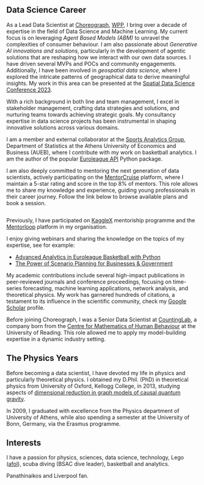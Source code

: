   <!--  -->

## Data Science Career

As a Lead Data Scientist at [Choreograph](https://www.choreograph.com/), [WPP](https://www.wpp.com/), I bring over a decade of expertise in the field of Data Science and Machine Learning.
My current focus is on leveraging *Agent Based Models (ABM)* to unravel the complexities of consumer behaviour.
I am also passionate about *Generative AI innovations and solutions*, particularly in the development of agentic solutions that are reshaping how we interact with our own data sources. I have driven several MVPs and POCs and community engagements.
Additionally, I have been involved in *geospatial data science*, where I explored the intricate patterns of geographical data to derive meaningful insights. My work in this area can be presented at the [Spatial Data Science Conference 2023](https://youtu.be/zKL6cuiOtcY?si=D-MClSFb4x4LEhqE).

With a rich background in both line and team management, I excel in stakeholder management, crafting data strategies and solutions, and nurturing teams towards achieving strategic goals. My consultancy expertise in data science projects has been instrumental in shaping innovative solutions across various domains.

I am a member and external collaborator at the [Sports Analytics Group]((https://aueb-analytics.wixsite.com/sports)), Department of Statistics at the Athens University of Economics and Business (AUEB), where I contribute with my work on basketball analytics. I am the author of the popular [Euroleague API](https://pypi.org/project/euroleague-api/) Python package.

I am also deeply committed to mentoring the next generation of data scientists, actively participating on the [MentorCruise](https://mentorcruise.com/mentor/georgiosgiasemidis/) platform, where I maintain a 5-star rating and score in the top 8% of mentors. This role allows me to share my knowledge and experience, guiding young professionals in their career journey. Follow the link below to browse available plans and book a session.

<a href="https://mentorcruise.com/mentor/georgiosgiasemidis/">
<img src="https://mentorcruise.com/mentor/georgiosgiasemidis/widget/" loading="lazy" class="md:h-28" style="max-height: 140px" alt="">
</a>

Previously, I have participated on [KaggleX](https://www.kagglex.org/) mentoriship programme and the [Mentorloop](https://mentorloop.com/) platform in my organisation.

I enjoy giving webinars and sharing the knowledge on the topics of my expertise, see for example:

- [Advanced Analytics in Euroleague Basketball with Python]("https://www.youtube.com/live/_JLXAQMzA6s?si=ORM8jlZE6GcplYFk")
- [The Power of Scenario Planning for Businesses & Government]("https://www.linkedin.com/events/thepowerofscenarioplanningforbu7259181829709000705/comments/")

My academic contributions include several high-impact publications in peer-reviewed journals and conference proceedings, focusing on time-series forecasting, machine learning applications, network analysis, and theoretical physics. My work has garnered hundreds of citations, a testament to its influence in the scientific community, check my [Google Scholar](https://scholar.google.co.uk/citations?user=vVyWiE8AAAAJ&hl=en/) profile.

Before joining Choreograph, I was a Senior Data Scientist at [CountingLab](https://www.countinglabs.co.uk/), a company born from the [Centre for Mathematics of Human Behaviour](https://www.reading.ac.uk/cmohb/) at the University of Reading. This role allowed me to apply my model-building expertise in a dynamic industry setting.

## The Physics Years

Before becoming a data scientist, I have devoted my life in physics and particularly theoretical physics. I obtained my D.Phil. (PhD) in theoretical physics from University of Oxford, Kellogg College, in 2013, studying aspects of [dimensional reduction in graph models of causal quantum gravity](https://solo.bodleian.ox.ac.uk/permalink/44OXF_INST/ao2p7t/cdi_proquest_journals_1683609513).

In 2009, I graduated with excellence from the Physics department of University of Athens, while also spending a semester at the University of Bonn, Germany, via the Erasmus programme.

## Interests

I have a passion for physics, sciences, data science, technology, Lego ([afol](https://g.co/kgs/N2ZiDp)), scuba diving (BSAC dive leader), basketball and analytics.

Panathinaikos and Liverpool fan.
